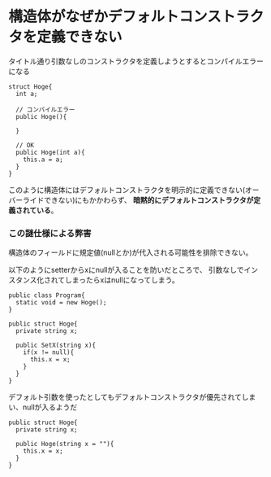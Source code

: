 # 構造体がなぜかデフォルトコンストラクタを定義できない
タイトル通り引数なしのコンストラクタを定義しようとするとコンパイルエラーになる
```
struct Hoge{
  int a;

  // コンパイルエラー
  public Hoge(){

  }
  
  // OK
  public Hoge(int a){
    this.a = a;
  }
}
```

このように構造体にはデフォルトコンストラクタを明示的に定義できない(オーバーライドできない)にもかかわらず、
**暗黙的にデフォルトコンストラクタが定義されている**。

### この謎仕様による弊害
構造体のフィールドに規定値(nullとか)が代入される可能性を排除できない。

以下のようにsetterからxにnullが入ることを防いだところで、
引数なしでインスタンス化されてしまったらxはnullになってしまう。
```
public class Program{
  static void = new Hoge();
}

public struct Hoge{
  private string x;
  
  public SetX(string x){
    if(x != null){
      this.x = x;
    }
  }
}
```

デフォルト引数を使ったとしてもデフォルトコンストラクタが優先されてしまい、nullが入るようだ
```
public struct Hoge{
  private string x;

  public Hoge(string x = ""){
    this.x = x;
  }
}
```
